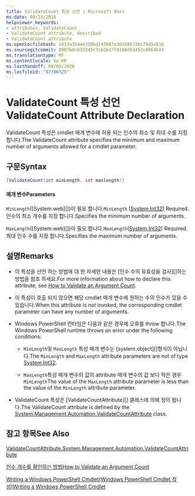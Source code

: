 ```yaml
---
title: ValidateCount 특성 선언 | Microsoft Docs
ms.date: 09/13/2016
helpviewer_keywords:
- attributes, ValidateCount
- ValidateCount attribute, described
- ValidateCount attribute
ms.openlocfilehash: c013a354ee339bd14508fe30549673bc79d5c616
ms.sourcegitcommit: 0907b8c6322d2c7c61b17f8168d53452c8964b41
ms.translationtype: MT
ms.contentlocale: ko-KR
ms.lasthandoff: 08/05/2020
ms.locfileid: "87786325"
---
```

# <a name="validatecount-attribute-declaration"></a><span data-ttu-id="a2d75-102">ValidateCount 특성 선언</span><span class="sxs-lookup"><span data-stu-id="a2d75-102">ValidateCount Attribute Declaration</span></span>

<span data-ttu-id="a2d75-103">ValidateCount 특성은 cmdlet 매개 변수에 허용 되는 인수의 최소 및 최대 수를 지정 합니다.</span><span class="sxs-lookup"><span data-stu-id="a2d75-103">The ValidateCount attribute specifies the minimum and maximum number of arguments allowed for a cmdlet parameter.</span></span>

## <a name="syntax"></a><span data-ttu-id="a2d75-104">구문</span><span class="sxs-lookup"><span data-stu-id="a2d75-104">Syntax</span></span>

```csharp
[ValidateCount(int minLength, int maxlength)]
```

#### <a name="parameters"></a><span data-ttu-id="a2d75-105">매개 변수</span><span class="sxs-lookup"><span data-stu-id="a2d75-105">Parameters</span></span>

<span data-ttu-id="a2d75-106">`MinLength`([System.web][])이 필요 합니다.</span><span class="sxs-lookup"><span data-stu-id="a2d75-106">`MinLength` ([System.Int32][]) Required.</span></span> <span data-ttu-id="a2d75-107">인수의 최소 개수를 지정 합니다.</span><span class="sxs-lookup"><span data-stu-id="a2d75-107">Specifies the minimum number of arguments.</span></span>

<span data-ttu-id="a2d75-108">`MaxLength`([System.web][])이 필요 합니다.</span><span class="sxs-lookup"><span data-stu-id="a2d75-108">`MaxLength`([System.Int32][]) Required.</span></span> <span data-ttu-id="a2d75-109">최대 인수 수를 지정 합니다.</span><span class="sxs-lookup"><span data-stu-id="a2d75-109">Specifies the maximum number of arguments.</span></span>

## <a name="remarks"></a><span data-ttu-id="a2d75-110">설명</span><span class="sxs-lookup"><span data-stu-id="a2d75-110">Remarks</span></span>

- <span data-ttu-id="a2d75-111">이 특성을 선언 하는 방법에 대 한 자세한 내용은 [인수 수의 유효성을 검사][]하는 방법을 참조 하세요.</span><span class="sxs-lookup"><span data-stu-id="a2d75-111">For more information about how to declare this attribute, see [How to Validate an Argument Count][].</span></span>

- <span data-ttu-id="a2d75-112">이 특성이 호출 되지 않으면 해당 cmdlet 매개 변수에 원하는 수의 인수가 있을 수 있습니다.</span><span class="sxs-lookup"><span data-stu-id="a2d75-112">When this attribute is not invoked, the corresponding cmdlet parameter can have any number of arguments.</span></span>

- <span data-ttu-id="a2d75-113">Windows PowerShell 런타임은 다음과 같은 경우에 오류를 throw 합니다.</span><span class="sxs-lookup"><span data-stu-id="a2d75-113">The Windows PowerShell runtime throws an error under the following conditions:</span></span>

  - <span data-ttu-id="a2d75-114">`MinLength`및 `MaxLength` 특성 매개 변수는 [system.object][]형식이 아닙니다.</span><span class="sxs-lookup"><span data-stu-id="a2d75-114">The `MinLength` and `MaxLength` attribute parameters are not of type [System.Int32][].</span></span>

  - <span data-ttu-id="a2d75-115">`MaxLength`특성 매개 변수의 값이 attribute 매개 변수의 값 보다 작은 경우 `MinLength`</span><span class="sxs-lookup"><span data-stu-id="a2d75-115">The value of the `MaxLength` attribute parameter is less than the value of the `MinLength` attribute parameter.</span></span>

- <span data-ttu-id="a2d75-116">ValidateCount 특성은 [ValidateCountAttribute][] 클래스에 의해 정의 됩니다.</span><span class="sxs-lookup"><span data-stu-id="a2d75-116">The ValidateCount attribute is defined by the [System.Management.Automation.ValidateCountAttribute][] class.</span></span>

## <a name="see-also"></a><span data-ttu-id="a2d75-117">참고 항목</span><span class="sxs-lookup"><span data-stu-id="a2d75-117">See Also</span></span>

<span data-ttu-id="a2d75-118">[ValidateCountAttribute.][]</span><span class="sxs-lookup"><span data-stu-id="a2d75-118">[System.Management.Automation.ValidateCountAttribute][]</span></span>

<span data-ttu-id="a2d75-119">[인수 개수를 확인하는 방법][]</span><span class="sxs-lookup"><span data-stu-id="a2d75-119">[How to Validate an Argument Count][]</span></span>

<span data-ttu-id="a2d75-120">[Writing a Windows PowerShell Cmdlet(Windows PowerShell Cmdlet 작성)][]</span><span class="sxs-lookup"><span data-stu-id="a2d75-120">[Writing a Windows PowerShell Cmdlet][]</span></span>

[인수 개수를 확인하는 방법]: how-to-validate-an-argument-count.md
[How to Validate an Argument Count]: how-to-validate-an-argument-count.md
[Writing a Windows PowerShell Cmdlet(Windows PowerShell Cmdlet 작성)]: writing-a-windows-powershell-cmdlet.md
[Writing a Windows PowerShell Cmdlet]: writing-a-windows-powershell-cmdlet.md

[System.Int32]: /dotnet/api/System.Int32
[ValidateCountAttribute.]: /dotnet/api/System.Management.Automation.ValidateCountAttribute
[System.Management.Automation.ValidateCountAttribute]: /dotnet/api/System.Management.Automation.ValidateCountAttribute
